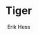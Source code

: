 ---
title: 'Tiger'
author: [Erik Hess]
categories: [flying, gallery]
tags: [tiger]
banner: tiger.jpg
caption:  
type: image
---